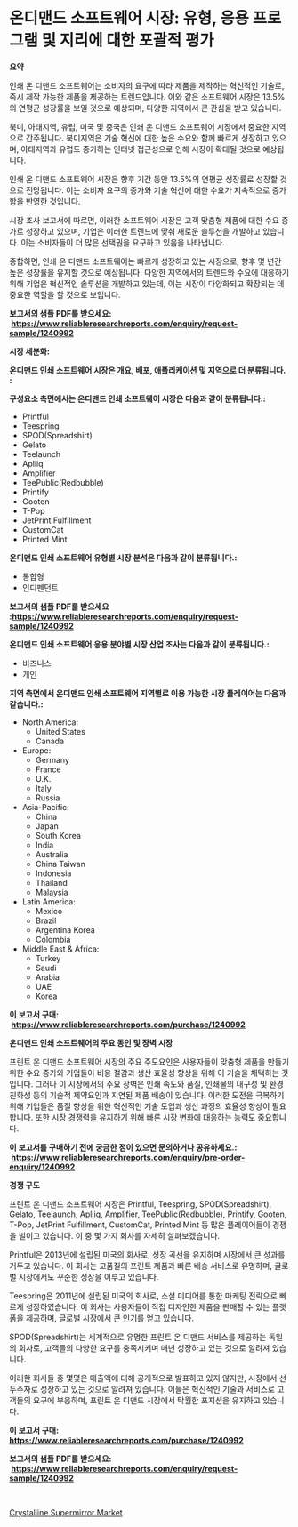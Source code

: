 <p><h1>온디맨드 소프트웨어 시장: 유형, 응용 프로그램 및 지리에 대한 포괄적 평가</h1></p><p><strong>요약</strong></p>
<p><p>인쇄 온 디맨드 소프트웨어는 소비자의 요구에 따라 제품을 제작하는 혁신적인 기술로, 즉시 제작 가능한 제품을 제공하는 트렌드입니다. 이와 같은 소프트웨어 시장은 13.5%의 연평균 성장률을 보일 것으로 예상되며, 다양한 지역에서 큰 관심을 받고 있습니다.</p><p>북미, 아태지역, 유럽, 미국 및 중국은 인쇄 온 디맨드 소프트웨어 시장에서 중요한 지역으로 간주됩니다. 북미지역은 기술 혁신에 대한 높은 수요와 함께 빠르게 성장하고 있으며, 아태지역과 유럽도 증가하는 인터넷 접근성으로 인해 시장이 확대될 것으로 예상됩니다.</p><p>인쇄 온 디맨드 소프트웨어 시장은 향후 기간 동안 13.5%의 연평균 성장률로 성장할 것으로 전망됩니다. 이는 소비자 요구의 증가와 기술 혁신에 대한 수요가 지속적으로 증가함을 반영한 것입니다.</p><p>시장 조사 보고서에 따르면, 이러한 소프트웨어 시장은 고객 맞춤형 제품에 대한 수요 증가로 성장하고 있으며, 기업은 이러한 트렌드에 맞춰 새로운 솔루션을 개발하고 있습니다. 이는 소비자들이 더 많은 선택권을 요구하고 있음을 나타냅니다.</p><p>종합하면, 인쇄 온 디맨드 소프트웨어는 빠르게 성장하고 있는 시장으로, 향후 몇 년간 높은 성장률을 유지할 것으로 예상됩니다. 다양한 지역에서의 트렌드와 수요에 대응하기 위해 기업은 혁신적인 솔루션을 개발하고 있는데, 이는 시장이 다양화되고 확장되는 데 중요한 역할을 할 것으로 보입니다.</p></p>
<p><strong>보고서의 샘플 PDF를 받으세요: &nbsp;<a href="https://www.reliableresearchreports.com/enquiry/request-sample/1240992">https://www.reliableresearchreports.com/enquiry/request-sample/1240992</a></strong></p>
<p><strong>시장 세분화:</strong></p>
<p><strong> 온디맨드 인쇄 소프트웨어 시장은 개요, 배포, 애플리케이션 및 지역으로 더 분류됩니다. :</strong></p>
<p><strong>구성요소 측면에서는 온디맨드 인쇄 소프트웨어 시장은 다음과 같이 분류됩니다.:</strong></p>
<p><ul><li>Printful</li><li>Teespring</li><li>SPOD(Spreadshirt)</li><li>Gelato</li><li>Teelaunch</li><li>Apliiq</li><li>Amplifier</li><li>TeePublic(Redbubble)</li><li>Printify</li><li>Gooten</li><li>T-Pop</li><li>JetPrint Fulfillment</li><li>CustomCat</li><li>Printed Mint</li></ul></p>
<p><strong> 온디맨드 인쇄 소프트웨어 유형별 시장 분석은 다음과 같이 분류됩니다.:</strong></p>
<p><ul><li>통합형</li><li>인디펜던트</li></ul></p>
<p><strong>보고서의 샘플 PDF를 받으세요 :<a href="https://www.reliableresearchreports.com/enquiry/request-sample/1240992">https://www.reliableresearchreports.com/enquiry/request-sample/1240992</a></strong></p>
<p><strong> 온디맨드 인쇄 소프트웨어 응용 분야별 시장 산업 조사는 다음과 같이 분류됩니다.:</strong></p>
<p><ul><li>비즈니스</li><li>개인</li></ul></p>
<p><strong>지역 측면에서 온디맨드 인쇄 소프트웨어 지역별로 이용 가능한 시장 플레이어는 다음과 같습니다.:</strong></p>
<p><ul>
    <li>
        North America:
        <ul>
            <li>United States</li>
            <li>Canada</li>
        </ul>
    </li>
    <li>
        Europe:
        <ul>
            <li>Germany</li>
            <li>France</li>
            <li>U.K.</li>
            <li>Italy</li>
            <li>Russia</li>
        </ul>
    </li>
    <li>
        Asia-Pacific:
        <ul>
            <li>China</li>
            <li>Japan</li>
            <li>South Korea</li>
            <li>India</li>
            <li>Australia</li>
            <li>China Taiwan</li>
            <li>Indonesia</li>
            <li>Thailand</li>
            <li>Malaysia</li>
        </ul>
    </li>
    <li>
        Latin America:
        <ul>
            <li>Mexico</li>
            <li>Brazil</li>
            <li>Argentina Korea</li>
            <li>Colombia</li>
        </ul>
    </li>
    <li>
        Middle East & Africa:
        <ul>
            <li>Turkey</li>
            <li>Saudi</li>
            <li>Arabia</li>
            <li>UAE</li>
            <li>Korea</li>
        </ul>
    </li>
    </ul></p>
<p><strong>이 보고서 구매: &nbsp;<a href="https://www.reliableresearchreports.com/purchase/1240992">https://www.reliableresearchreports.com/purchase/1240992</a></strong></p>
<p><strong>온디맨드 인쇄 소프트웨어의 주요 동인 및 장벽 시장</strong></p>
<p><p>프린트 온 디맨드 소프트웨어 시장의 주요 주도요인은 사용자들이 맞춤형 제품을 만들기 위한 수요 증가와 기업들이 비용 절감과 생산 효율성 향상을 위해 이 기술을 채택하는 것입니다. 그러나 이 시장에서의 주요 장벽은 인쇄 속도와 품질, 인쇄물의 내구성 및 환경 친화성 등의 기술적 제약요인과 지연된 제품 배송이 있습니다. 이러한 도전을 극복하기 위해 기업들은 품질 향상을 위한 혁신적인 기술 도입과 생산 과정의 효율성 향상이 필요합니다. 또한 시장 경쟁력을 유지하기 위해 빠른 시장 변화에 대응하는 능력도 중요합니다.</p></p>
<p><strong>이 보고서를 구매하기 전에 궁금한 점이 있으면 문의하거나 공유하세요.: &nbsp;<a href="https://www.reliableresearchreports.com/enquiry/pre-order-enquiry/1240992">https://www.reliableresearchreports.com/enquiry/pre-order-enquiry/1240992</a></strong></p>
<p><strong>경쟁 구도</strong></p>
<p><p>프린트 온 디맨드 소프트웨어 시장은 Printful, Teespring, SPOD(Spreadshirt), Gelato, Teelaunch, Apliiq, Amplifier, TeePublic(Redbubble), Printify, Gooten, T-Pop, JetPrint Fulfillment, CustomCat, Printed Mint 등 많은 플레이어들이 경쟁을 벌이고 있습니다. 이 중 몇 가지 회사를 자세히 살펴보겠습니다.</p><p>Printful은 2013년에 설립된 미국의 회사로, 성장 곡선을 유지하며 시장에서 큰 성과를 거두고 있습니다. 이 회사는 고품질의 프린트 제품과 빠른 배송 서비스로 유명하며, 글로벌 시장에서도 꾸준한 성장을 이루고 있습니다.</p><p>Teespring은 2011년에 설립된 미국의 회사로, 소셜 미디어를 통한 마케팅 전략으로 빠르게 성장하였습니다. 이 회사는 사용자들이 직접 디자인한 제품을 판매할 수 있는 플랫폼을 제공하며, 글로벌 시장에서 큰 인기를 얻고 있습니다.</p><p>SPOD(Spreadshirt)는 세계적으로 유명한 프린트 온 디맨드 서비스를 제공하는 독일의 회사로, 고객들의 다양한 요구를 충족시키며 매년 성장하고 있는 것으로 알려져 있습니다.</p><p>이러한 회사들 중 몇몇은 매출액에 대해 공개적으로 발표하고 있지 않지만, 시장에서 선두주자로 성장하고 있는 것으로 알려져 있습니다. 이들은 혁신적인 기술과 서비스로 고객들의 요구에 부응하며, 프린트 온 디맨드 시장에서 탁월한 포지션을 유지하고 있습니다.</p></p>
<p><strong>이 보고서 구매: &nbsp; <a href="https://www.reliableresearchreports.com/purchase/1240992">https://www.reliableresearchreports.com/purchase/1240992</a></strong></p>
<p><strong>보고서의 샘플 PDF를 받으세요: &nbsp;<a href="https://www.reliableresearchreports.com/enquiry/request-sample/1240992">https://www.reliableresearchreports.com/enquiry/request-sample/1240992</a></strong><strong></strong></p>
<p>&nbsp;</p>
<p><p><a href="https://github.com/RickHolmes3/Market-Research-Report-List-4/blob/main/crystalline-supermirror-market.md">Crystalline Supermirror Market</a></p></p>